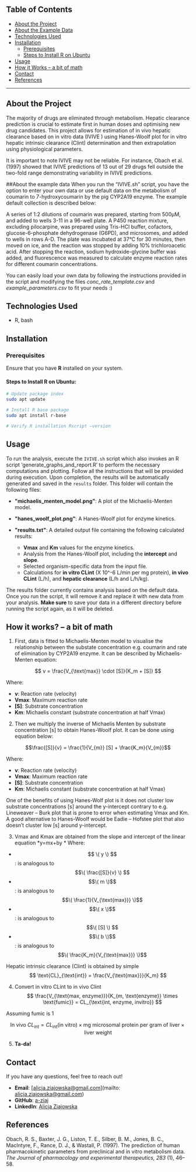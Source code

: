## Table of Contents
- [About the Project](#about-the-project)
- [About the Example Data](#about-the-example-data)
- [Technologies Used](#technologies-used)
- [Installation](#installation)
  - [Prerequisites](#prerequisites)
  - [Steps to Install R on Ubuntu](#steps-to-install-r-on-ubuntu)
- [Usage](#usage)
- [How it Works – a bit of math](#how-it-works--a-bit-of-math)
- [Contact](#contact)
- [References](#references)
---

## About the Project
The majority of drugs are eliminated through metabolism. Hepatic clearance prediction is crucial to estimate first in human doses and optimising new drug candidates. This project allows for estimation of in vivo hepatic clearance based on in vitro data (IVIVE ) using Hanes-Woolf plot for in vitro hepatic intrinsic clearance (Clint) determination and then extrapolation using physiological parameters. 

It is important to note IVIVE may not be reliable. For instance, Obach et al. (1997) showed that IVIVE predictions of 13 out of 29 drugs fell outside the two-fold range demonstrating variability in IVIVE predictions.

##About the example data
When you run the “IVIVE.sh” script, you have the option to enter your own data or use default data on the metabolism of coumarin to 7-hydroxycoumarin by the pig CYP2A19 enzyme. The example default collection is described below:

A series of 1:2 dilutions of coumarin was prepared, starting from 500µM, and added to wells 3-11 in a 96-well plate. A P450 reaction mixture, excluding pilocarpine, was prepared using Tris-HCl buffer, cofactors, glucose-6-phosphate dehydrogenase (G6PD), and microsomes, and added to wells in rows A-D. The plate was incubated at 37°C for 30 minutes, then moved on ice, and the reaction was stopped by adding 10% trichloroacetic acid. After stopping the reaction, sodium hydroxide-glycine buffer was added, and fluorescence was measured to calculate enzyme reaction rates for different coumarin concentrations.

You can easily load your own data by following the instructions provided in the script and modifying the files *conc_rate_template.csv* and *example_parameters.csv*  to fit your needs :)

## Technologies Used
- R, bash

## Installation
### Prerequisites 
Ensure that you have **R** installed on your system. 
#### Steps to Install R on Ubuntu: 

```bash 
# Update package index 
sudo apt update 

# Install R base package 
sudo apt install r-base 

# Verify R installation Rscript –version
```
## Usage

To run the analysis, execute the `IVIVE.sh` script which also invokes an R script ‘generate_graphs_and_report.R’ to perform the necessary computations and plotting. Follow all the instructions that will be provided during execution. Upon completion, the results will be automatically generated and saved in the `results` folder. This folder will contain the following files:

- **"michaelis_menten_model.png"**: A plot of the Michaelis-Menten model.
- **"hanes_woolf_plot.png"**: A Hanes-Woolf plot for enzyme kinetics.
- **"results.txt"**: A detailed output file containing the following calculated results:
  
  - **Vmax** and **Km** values for the enzyme kinetics.
  - Analysis from the Hanes-Woolf plot, including the **intercept** and **slope**.
  - Selected organism-specific data from the input file.
  - Calculations for **in vitro CLint** (X 10^-6 L/min per mg protein), **in vivo CLint** (L/h), and **hepatic clearance** (L/h and L/h/kg).

The results folder currently contains analysis based on the default data. Once you run the script, it will remove it and replace it with new data from your analysis. **Make sure** to save your data in a different directory before running the script again, as it will be deleted.
## How it works? – a bit of math

1. First, data is fitted to Michaelis-Menten model to visualise the relationship between the substate concentration e.g. coumarin and rate of elimination by CYP2A19 enzyme. It can be described by Michaelis-Menten equation: 

$$ v = \frac{V_{\text{max}} \cdot [S]}{K_m + [S]} $$

Where: 
- **v**: Reaction rate (velocity) 
- **Vmax**: Maximum reaction rate 
- **[S]**: Substrate concentration
 - **Km**: Michaelis constant (substrate concentration at half Vmax)

 
2. Then we multiply the inverse of Michaelis Menten by substrate concentration [s] to obtain Hanes-Woolf plot. It can be done using equation below:

$$\frac{[S]}{v} = \frac{1}{V_{m}} [S] + \frac{K_m}{V_{m}}$$

Where:
- **v**: Reaction rate (velocity) 
- **Vmax**: Maximum reaction rate 
- **[S]**: Substrate concentration
 - **Km**: Michaelis constant (substrate concentration at half Vmax)

One of the benefits of using Hanes-Wolf plot is it does not cluster low substrate concentrations [s] around the y-intercept contrary to e.g. Lineweaver – Burk plot that is prone to error when estimating Vmax and Km. A good alternative to Hanes-Woolf would be Eadie – Hofstee plot that also doesn’t cluster low [s] around y-intercept.

3. Vmax and Kmax are obtained from the slope and intercept of the linear equation *y=mx+by *
Where:
- $$ \( y \) $$: is analogous to $$\( \frac{[S]}{v} \) $$
- $$\( m \)$$: is analogous to $$\( \frac{1}{V_{\text{max}}} \)$$ 
- $$\( x \)$$: is analogous to $$\( [S] \) $$
- $$\( b \)$$: is analogous to $$\( \frac{K_m}{V_{\text{max}}} \)$$

Hepatic intrinsic clearance (Clint) is obtained by simple $$ \text{CL}_{\text{int}} = \frac{V_{\text{max}}}{K_m} $$

4. Convert in vitro CLint to in vivo Clint
$$ \frac{V_{\text{max, enzyme}}}{K_{m, \text{enzyme}} \times \text{fumic}} = CL_{\text{int, enzyme, invitro}} $$

Assuming fumic is 1

$$ \text{In vivo } CL_{\text{int}} = CL_{\text{int}}(\text{in vitro}) \times \text{mg microsomal protein per gram of liver} \times \text{liver weight} $$

5. **Ta-da!**

## Contact
If you have any questions, feel free to reach out! 
- **Email**: [alicja.ziajowska@gmail.com](mailto: alicja.ziajowska@gmail.com) 
- **GitHub**: [a-ziaj](https://github.com/a-ziaj) 
- **LinkedIn**: [Alicja Ziajowska]( https://www.linkedin.com/in/alicja-ziajowska-b8a977180/)

## References
Obach, R. S., Baxter, J. G., Liston, T. E., Silber, B. M., Jones, B. C., MacIntyre, F., Rance, D. J., & Wastall, P. (1997). The prediction of human pharmacokinetic parameters from preclinical and in vitro metabolism data. *The Journal of pharmacology and experimental therapeutics, 283* (1), 46–58.
